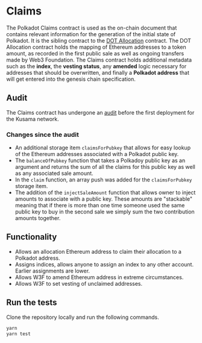 # Claims

The Polkadot Claims contract is used as the on-chain document that contains relevant information
for the generation of the initial state of Polkadot. It is the sibling contract to the [DOT Allocation][dot allocation]
contract. The DOT Allocation contract holds the mapping of Ethereum addresses to a token amount,
as recorded in the first public sale as well as ongoing transfers made by Web3 Foundation.
The Claims contract holds additional metadata such as the **index**, the **vesting status**, any
**amended** logic necessary for addresses that should be overwritten, and finally a **Polkadot address**
that will get entered into the genesis chain specification.

## Audit

The Claims contract has undergone an [audit][audit] before the first deployment for the Kusama network.

### Changes since the audit

- An additional storage item `claimsForPubkey` that allows for easy lookup of the Ethereum addresses associated with a Polkadot public key.
- The `balanceOfPubkey` function that takes a Polkadoy public key as an argument and
returns the sum of all the claims for this public key as well as any associated sale amount.
- In the `claim` function, an array push was added for the `claimsForPubkey` storage item.
- The addition of the `injectSaleAmount` function that allows owner to inject amounts
to associate with a public key. These amounts are "stackable" meaning that if 
there is more than one time someone used the same public key to buy in the second sale
we simply sum the two contribution amounts together.

## Functionality

- Allows an allocation Ethereum address to claim their allocation to a Polkadot address.
- Assigns indices, allows anyone to assign an index to any other account. Earlier assignments are lower.
- Allows W3F to amend Ethereum address in extreme circumstances.
- Allows W3F to set vesting of unclaimed addresses.

## Run the tests

Clone the repository locally and run the following commands.

```sh
yarn
yarn test
```

[dot allocation]: https://etherscan.io/token/0xb59f67a8bff5d8cd03f6ac17265c550ed8f33907
[audit]: https://chainsecurity.com/wp-content/uploads/2019/08/ChainSecurity_W3F.pdf

